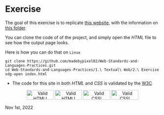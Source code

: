 # Exercise

The goal of this exercise is to replicate [this website](https://github.com/madebypixel02/Web-Standards-and-Languages-Practices/blob/main/1.%20Textual%20Web/2.%20Exercise/other/HTML_and_CSS_Best_Practices.png), with the information on [this folder](https://github.com/madebypixel02/Web-Standards-and-Languages-Practices/tree/main/1.%20Textual%20Web/2.%20Exercise/other).

You can clone the code of of the project, and simply open the *HTML* file to see how the output page looks.

Here is how you can do that on ``Linux``

```shell
git clone https://github.com/madebypixel02/Web-Standards-and-Languages-Practices.git
cd Web-Standards-and-Languages-Practices/1.\ Textual\ Web/2.\ Exercise
xdg-open index.html
```

* The code for this site in both *HTML* and *CSS* is validated by the [W3C](https://www.w3.org/)

<p align=center>

<a target="_blank" href="https://validator.w3.org/nu/#file">
    <img style="border:0;width:88px;height:31px"
        src="http://www.w3.org/Icons/valid-html401-blue.png"
        alt="Valid HTML!" /></a>
<a target="_blank" href="https://validator.w3.org/nu/#file">
    <img style="border:0;width:88px;height:31px"
        src="http://www.w3.org/Icons/valid-html401.png"
        alt="Valid HTML!" /></a>
<a target="_blank" href="http://jigsaw.w3.org/nu/check/referer">
    <img style="border:0;width:88px;height:31px"
        src="http://jigsaw.w3.org/css-validator/images/vcss-blue"
        alt="Valid CSS!" /></a>
  <a target="_blank" href="http://jigsaw.w3.org/css-validator/check/referer">
        <img style="border:0;width:88px;height:31px"
            src="http://jigsaw.w3.org/css-validator/images/vcss"
            alt="Valid CSS!" /></a>
</p>

Nov 1st, 2022
